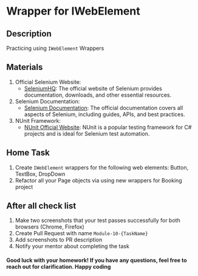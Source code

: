 ﻿# Wrapper for IWebElement

## Description

Practicing using `IWebElement` Wrappers

## Materials

1. Official Selenium Website:
   - [SeleniumHQ](https://www.selenium.dev/): The official website of Selenium provides documentation, downloads, and other essential resources.
2. Selenium Documentation:
   - [Selenium Documentation](https://www.selenium.dev/documentation/en/): The official documentation covers all aspects of Selenium, including guides, APIs, and best practices.
3. NUnit Framework:
   - [NUnit Official Website](https://nunit.org/): NUnit is a popular testing framework for C# projects and is ideal for Selenium test automation.

## Home Task

1. Create `IWebElement` wrappers for the following web elements: Button, TextBox, DropDown
2. Refactor all your Page objects via using new wrappers for Booking project

## After all check list

1. Make two screenshots that your test passes successfully for both browsers (Chrome, Firefox)
2. Create Pull Request with name `Module-10-{TaskName}`
3. Add screenshots to PR description
4. Notify your mentor about completing the task

#### Good luck with your homework! If you have any questions, feel free to reach out for clarification. Happy coding
